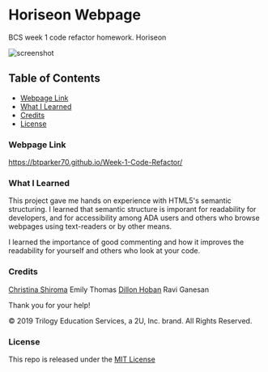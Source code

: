 # Horiseon Webpage
BCS week 1 code refactor homework. Horiseon

![screenshot](https://github.com/btparker70/Week-1-Code-Refactor/blob/main/assets/images/readmepic.png?raw=true)

## Table of Contents
* [Webpage Link](#Webpage-Link)
* [What I Learned](#What-I-Learned)
* [Credits](#Credits)
* [License](#License)


### Webpage Link
https://btparker70.github.io/Week-1-Code-Refactor/

### What I Learned
This project gave me hands on experience with HTML5's semantic structuring. I learned that semantic structure is imporant for readability for developers, and for accessibility among ADA users and others who browse webpages using text-readers or by other means.

I learned the importance of good commenting and how it improves the readability for yourself and others who look at your code. 

### Credits
[Christina Shiroma](https://github.com/Christina2021)
Emily Thomas
[Dillon Hoban](https://github.com/dillonhoban)
Ravi Ganesan

Thank you for your help!

© 2019 Trilogy Education Services, a 2U, Inc. brand. All Rights Reserved.

### License
This repo is released under the [MIT License](https://opensource.org/licenses/MIT)